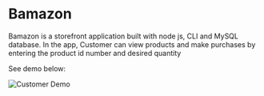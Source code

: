 # Bamazon

Bamazon is a storefront application built with node js, CLI and MySQL database. 
In the app, Customer can view products and make purchases by entering the product id number and desired quantity

See demo below:

![Customer Demo](demo.gif)